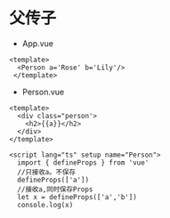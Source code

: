 # 父传子

- App.vue

```vue
<template>
  <Person a='Rose' b='Lily'/>
 </template>
```

- Person.vue

```vue
<template>
  <div class="person'>
    <h2>{{a}}</h2>
  </div>
</template>

<script lang="ts" setup name="Person">
  import { defineProps } from 'vue'
  //只接收a。不保存
  defineProps(['a'])
  //接收a,同时保存Props
  let x = defineProps(['a','b'])
  console.log(x)
```
